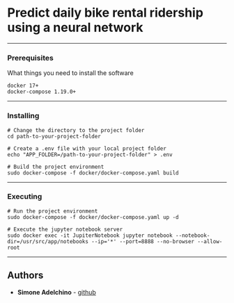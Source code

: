 # Predict daily bike rental ridership using a neural network

--------------------------------------------------------------------------------

### Prerequisites

What things you need to install the software

```
docker 17+
docker-compose 1.19.0+

```

--------------------------------------------------------------------------------

### Installing

```
# Change the directory to the project folder
cd path-to-your-project-folder

# Create a .env file with your local project folder
echo "APP_FOLDER=/path-to-your-project-folder" > .env

# Build the project environment
sudo docker-compose -f docker/docker-compose.yaml build

```

--------------------------------------------------------------------------------

### Executing

```
# Run the project environment
sudo docker-compose -f docker/docker-compose.yaml up -d

# Execute the jupyter notebook server 
sudo docker exec -it JupiterNotebook jupyter notebook --notebook-dir=/usr/src/app/notebooks --ip='*' --port=8888 --no-browser --allow-root 

```

--------------------------------------------------------------------------------

## Authors

- **Simone Adelchino** - [github](https://github.com/claclacla)
